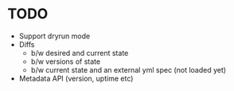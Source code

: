 # TODO

* Support dryrun mode
* Diffs
  - b/w desired and current state
  - b/w versions of state
  - b/w current state and an external yml spec (not loaded yet)
* Metadata API (version, uptime etc)

